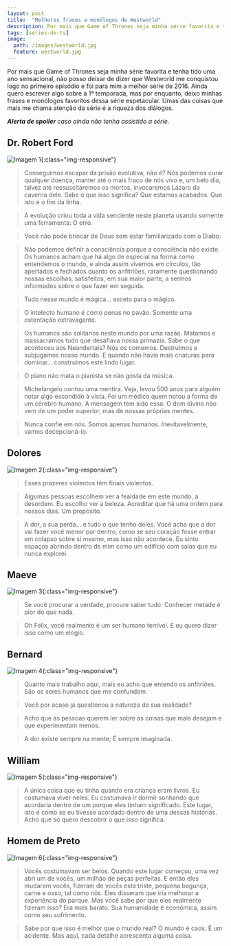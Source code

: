 ```yaml
---
layout: post
title:  "Melhores frases e monólogos de Westworld"
description: Por mais que Game of Thrones seja minha série favorita e tenha tido uma ano sensacional, não posso deixar de dizer que Westworld me conquistou logo no primeiro episódio e foi para mim a melhor série de 2016.
tags: [series-de-tv]
image:
  path: /images/westworld.jpg
  feature: westworld.jpg
---
```


Por mais que Game of Thrones seja minha série favorita e tenha tido uma ano sensacional, não posso deixar de dizer que Westworld me conquistou logo no primeiro episódio e foi para mim a melhor série de 2016. Ainda quero escrever algo sobre a 1ª temporada, mas por enquanto, deixo minhas frases e monólogos favoritos dessa série espetacular. Umas das coisas que mais me chama atenção da série é a riqueza dos diálogos.

_**Alerta de spoiler** caso ainda não tenha assistido a série._

<h2>Dr. Robert Ford</h2>

![Imagem 1](/blog/images/2016/12/robert.jpg){:class="img-responsive"}

> Conseguimos escapar da prisão evolutiva, não é? Nós podemos curar qualquer doença, manter até o mais fraco de nós vivo e, um belo dia, talvez até ressuscitaremos os mortos, invocaremos Lázaro da caverna dele. Sabe o que isso significa? Que estamos acabados. Que isto é o fim da linha.

> A evolução criou toda a vida senciente neste planeta usando somente uma ferramenta: O erro.

> Você não pode brincar de Deus sem estar familiarizado com o Diabo.

> Não podemos definir a consciência porque a consciência não existe. Os humanos acham que há algo de especial na forma como entendemos o mundo, e ainda assim vivemos em círculos, tão apertados e fechados quanto os anfitriões, raramente questionando nossas escolhas, satisfeitos, em sua maior parte, a sermos informados sobre o que fazer em seguida.

> Tudo nesse mundo é mágica… exceto para o mágico.

> O intelecto humano é como penas no pavão. Somente uma ostentação extravagante.

> Os humanos são solitários neste mundo por uma razão. Matamos e massacramos tudo que desafiava nossa primazia. Sabe o que aconteceu aos Neandertais? Nós os comemos. Destruímos e subjugamos nosso mundo. E quando não havia mais criaturas para dominar… construímos este lindo lugar.

> O piano não mata o pianista se não gosta da música.

> Michelangelo contou uma mentira. Veja, levou 500 anos para alguém notar algo escondido à vista. Foi um médico quem notou a forma de um cérebro humano. A mensagem tem sido essa: O dom divino não vem de um poder superior, mas de nossas próprias mentes.

> Nunca confie em nós. Somos apenas humanos. Inevitavelmente, vamos decepcioná-lo.

<h2>Dolores</h2>

![Imagem 2](/blog/images/2016/12/dolores.jpg){:class="img-responsive"}

> Esses prazeres violentos têm finais violentos.

> Algumas pessoas escolhem ver a fealdade em este mundo, a desordem. Eu escolho ver a beleza. Acreditar que há uma ordem para nossos dias. Um propósito.

> A dor, a sua perda… é tudo o que tenho deles. Você acha que a dor vai fazer você menor por dentro, como se seu coração fosse entrar em colapso sobre si mesmo, mas isso não acontece. Eu sinto espaços abrindo dentro de mim como um edifício com salas que eu nunca explorei.

<h2>Maeve</h2>

![Imagem 3](/blog/images/2016/12/maeve.jpg){:class="img-responsive"}

> Se você procurar a verdade, procure saber tudo. Conhecer metade é pior do que nada.

> Oh Felix, você realmente é um ser humano terrível. E eu quero dizer isso como um elogio.

<h2>Bernard</h2>

![Imagem 4](/blog/images/2016/12/bernard.jpg){:class="img-responsive"}

> Quanto mais trabalho aqui, mais eu acho que entendo os anfitriões. São os seres humanos que me confundem.

> Você por acaso já questionou a natureza da sua realidade?

> Acho que as pessoas querem ler sobre as coisas que mais desejam e que experimentam menos.

> A dor existe sempre na mente; É sempre imaginada.

<h2>William</h2>

![Imagem 5](/blog/images/2016/12/william.jpeg){:class="img-responsive"}

> A única coisa que eu tinha quando era criança eram livros. Eu costumava viver neles. Eu costumava ir dormir sonhando que acordaria dentro de um porque eles tinham significado. Este lugar, isto é como se eu tivesse acordado dentro de uma dessas histórias. Acho que só quero descobrir o que isso significa.

<h2>Homem de Preto</h2>

![Imagem 6](/blog/images/2016/12/mib.jpg){:class="img-responsive"}

> Vocês costumavam ser belos. Quando este lugar começou, uma vez abri um de vocês, um milhão de peças perfeitas. E então eles mudaram vocês, fizeram de vocês esta triste, pequena bagunça, carne e osso, tal como nós. Eles disseram que iria melhorar a experiência do parque. Mas você sabe por que eles realmente fizeram isso? Era mais barato. Sua humanidade é econômica, assim como seu sofrimento.

> Sabe por que isso é melhor que o mundo real? O mundo é caos. É um acidente. Mas aqui, cada detalhe acrescenta alguma coisa.
